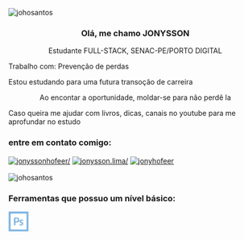 <p align="left"> <img src="https://komarev.com/ghpvc/?username=johosantos&label=Profile%20views&color=0e75b6&style=flat" alt="johosantos" /> </p>
<h3> <p align="center">Olá, me chamo JONYSSON </p></h3>
<p align="center">Estudante FULL-STACK, SENAC-PE/PORTO DIGITAL</p>
 <p align="left">Trabalho com: Prevenção de perdas </p>
 <p align="left">Estou estudando para uma futura transoção de carreira</p>
  
 <p align="center">Ao encontar a oportunidade, moldar-se para não perdê la</p>
 
 Caso queira me ajudar com livros, dicas, canais no youtube para me aprofundar no estudo
 <h3 align="left">entre em contato comigo:</h3>
<p align="left">
<a href="https://linkedin.com/in/jonyssonhofeer/" target="blank"><img align="center" src="https://raw.githubusercontent.com/rahuldkjain/github-profile-readme-generator/master/src/images/icons/Social/linked-in-alt.svg" alt="jonyssonhofeer/" height="30" width="40" /></a>
<a href="https://fb.com/jonysson.lima/" target="blank"><img align="center" src="https://raw.githubusercontent.com/rahuldkjain/github-profile-readme-generator/master/src/images/icons/Social/facebook.svg" alt="jonysson.lima/" height="30" width="40" /></a>
<a href="https://instagram.com/jonyhofeer" target="blank"><img align="center" src="https://raw.githubusercontent.com/rahuldkjain/github-profile-readme-generator/master/src/images/icons/Social/instagram.svg" alt="jonyhofeer" height="30" width="40" /></a>
</p>
<p><img align="center" src="https://github-readme-streak-stats.herokuapp.com/?user=johosantos&theme=dark" alt="johosantos" /></p>

<h3 align="left">Ferramentas que possuo um nível básico:</h3>
<p align="left"> <a href="https://www.photoshop.com/en" target="_blank" rel="noreferrer"> <img src="https://raw.githubusercontent.com/devicons/devicon/master/icons/photoshop/photoshop-line.svg" alt="photoshop" width="40" height="40"/> </a> </p>
